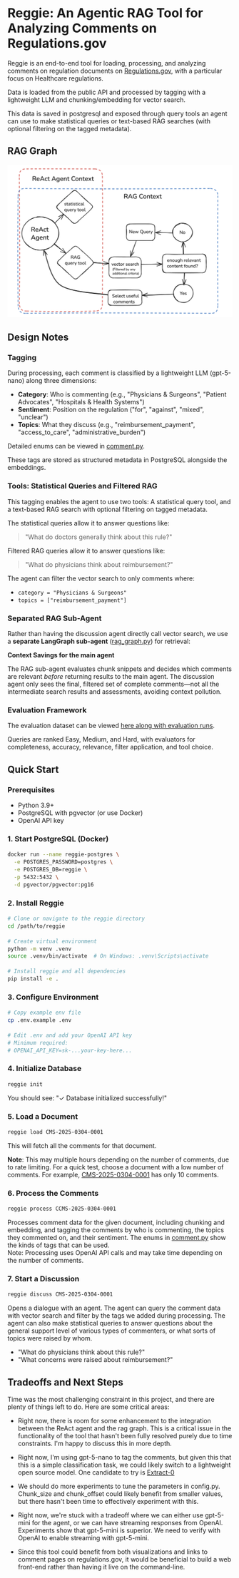 # Reggie: An Agentic RAG Tool for Analyzing Comments on Regulations.gov

Reggie is an end-to-end tool for loading, processing, and analyzing comments on regulation documents on [Regulations.gov](https://www.regulations.gov/), with a particular focus on Healthcare regulations.

Data is loaded from the public API and processed by tagging with a lightweight LLM and chunking/embedding for vector search.

This data is saved in postgresql and exposed through query tools an agent can use to make statistical queries or text-based RAG searches (with optional filtering on the tagged metadata).  

## RAG Graph

![Agent Graph](reggie-graph.png)

## Design Notes

### Tagging

During processing, each comment is classified by a lightweight LLM (gpt-5-nano) along three dimensions:

- **Category**: Who is commenting (e.g., "Physicians & Surgeons", "Patient Advocates", "Hospitals & Health Systems")
- **Sentiment**: Position on the regulation ("for", "against", "mixed", "unclear")
- **Topics**: What they discuss (e.g., "reimbursement_payment", "access_to_care", "administrative_burden")

Detailed enums can be viewed in [comment.py](https://github.com/jtermaat/reggie/blob/main/reggie/models/comment.py).

These tags are stored as structured metadata in PostgreSQL alongside the embeddings.

### Tools: Statistical Queries and Filtered RAG

This tagging enables the agent to use two tools: A statistical query tool, and a text-based RAG search with optional filtering on tagged metadata.

The statistical queries allow it to answer questions like:

> "What do doctors generally think about this rule?"

Filtered RAG queries allow it to answer questions like:

> "What do physicians think about reimbursement?"

The agent can filter the vector search to only comments where:
- `category = "Physicians & Surgeons"`
- `topics = ["reimbursement_payment"]`

### Separated RAG Sub-Agent

Rather than having the discussion agent directly call vector search, we use a **separate LangGraph sub-agent** ([rag_graph.py](https://github.com/jtermaat/reggie/blob/main/reggie/agent/rag_graph.py)) for retrieval:


**Context Savings for the main agent**

The RAG sub-agent evaluates chunk snippets and decides which comments are relevant *before* returning results to the main agent. The discussion agent only sees the final, filtered set of complete comments—not all the intermediate search results and assessments, avoiding context pollution.


### Evaluation Framework

The evaluation dataset can be viewed [here along with evaluation runs](https://smith.langchain.com/public/97d8f43d-6ad7-4cc9-9b02-c9c37ef4768d/d).

Queries are ranked Easy, Medium, and Hard, with evaluators for completeness, accuracy, relevance, filter application, and tool choice.



## Quick Start

### Prerequisites

- Python 3.9+
- PostgreSQL with pgvector (or use Docker)
- OpenAI API key

### 1. Start PostgreSQL (Docker)

```bash
docker run --name reggie-postgres \
  -e POSTGRES_PASSWORD=postgres \
  -e POSTGRES_DB=reggie \
  -p 5432:5432 \
  -d pgvector/pgvector:pg16
```

### 2. Install Reggie

```bash
# Clone or navigate to the reggie directory
cd /path/to/reggie

# Create virtual environment
python -m venv .venv
source .venv/bin/activate  # On Windows: .venv\Scripts\activate

# Install reggie and all dependencies
pip install -e .
```

### 3. Configure Environment

```bash
# Copy example env file
cp .env.example .env

# Edit .env and add your OpenAI API key
# Minimum required:
# OPENAI_API_KEY=sk-...your-key-here...
```

### 4. Initialize Database

```bash
reggie init
```

You should see: "✓ Database initialized successfully!"

### 5. Load a Document

```bash
reggie load CMS-2025-0304-0001
```

This will fetch all the comments for that document.

**Note**: This may multiple hours depending on the number of comments, due to rate limiting. For a quick test, choose a document with a low number of comments. For example, [CMS-2025-0304-0001](https://www.regulations.gov/document/CMS-2025-0304-0001) has only 10 comments.

### 6. Process the Comments

  ```bash
  reggie process CCMS-2025-0304-0001
  ```

  Processes comment data for the given document, including chunking and embedding, and tagging the comments by who is commenting, the topics they commented on, and their sentiment. The enums in [comment.py](https://github.com/jtermaat/reggie/blob/main/reggie/models/comment.py) show the kinds of tags that can be used.  
  Note: Processing uses OpenAI API calls and may take time depending on the number of comments.

### 7. Start a Discussion
  
  ```bash
  reggie discuss CMS-2025-0304-0001
  ```

  Opens a dialogue with an agent.  The agent can query the comment data with vector search and filter by the tags we added during processing.  The agent can also make statistical queries to answer questions about the general support level of various types of commenters, or what sorts of topics were raised by whom.

  - "What do physicians think about this rule?"
  - "What concerns were raised about reimbursement?"


## Tradeoffs and Next Steps

Time was the most challenging constraint in this project, and there are plenty of things left to do.  Here are some critical areas:

- Right now, there is room for some enhancement to the integration between the ReAct agent and the rag graph.  This is a critical issue in the functionality of the tool that hasn't been fully resolved purely due to time constraints.  I'm happy to discuss this in more depth.

- Right now, I'm using gpt-5-nano to tag the comments, but given this that this is a simple classification task, we could likely switch to a lightweight open source model.  One candidate to try is [Extract-0](https://github.com/herniqeu/extract0)

- We should do more experiments to tune the parameters in config.py. Chunk_size and chunk_offset could likely benefit from smaller values, but there hasn't been time to effectively experiment with this.

- Right now, we're stuck with a tradeoff where we can either use gpt-5-mini for the agent, or we can have streaming responses from OpenAI.  Experiments show that gpt-5-mini is superior.  We need to verify with OpenAI to enable streaming with gpt-5-mini.

- Since this tool could benefit from both visualizations and links to comment pages on regulations.gov, it would be beneficial to build a web front-end rather than having it live on the command-line. 
